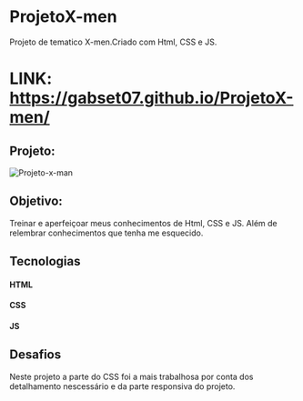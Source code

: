 # ProjetoX-men
Projeto de tematico X-men.Criado com Html, CSS e  JS.



# LINK: https://gabset07.github.io/ProjetoX-men/

## Projeto:
![Projeto-x-man](https://github.com/Gabset07/ProjetoX-men/assets/103261889/d094aad3-3a6d-4f0b-81fb-cae4bfd21151)




## Objetivo:
Treinar e aperfeiçoar meus conhecimentos de Html, CSS e JS. Além de relembrar conhecimentos que tenha me esquecido.








## Tecnologias

#### HTML
#### CSS
#### JS

## Desafios 
Neste projeto a parte do CSS foi a mais trabalhosa por conta dos detalhamento nescessário e da parte responsiva do projeto.


